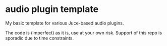 # audio plugin template
My basic template for various Juce-based audio plugins.

The code is (imperfect) as it is, use at your own risk. Support of this repo is sporadic due to time constraints.
